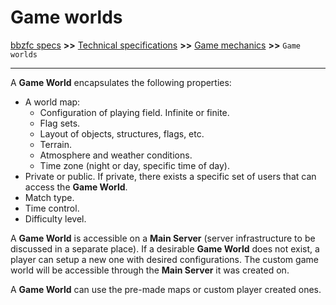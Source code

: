 # Game worlds

[bbzfc specs](../bbzfc_specs.md) **>>** [Technical specifications](technical_specifications.md) **>>** [Game mechanics](game_mechanics.md) **>>** `Game worlds`

---

A **Game World** encapsulates the following properties:

- A world map:
  - Configuration of playing field. Infinite or finite.
  - Flag sets.
  - Layout of objects, structures, flags, etc.
  - Terrain.
  - Atmosphere and weather conditions.
  - Time zone (night or day, specific time of day).
- Private or public. If private, there exists a specific set of users that can access the **Game World**.
- Match type.
- Time control.
- Difficulty level.

A **Game World** is accessible on a **Main Server** (server infrastructure to be discussed in a separate place). If
a desirable **Game World** does not exist, a player can setup a new one with desired configurations. The custom game
world will be accessible through the **Main Server** it was created on.

A **Game World** can use the pre-made maps or custom player created ones.
